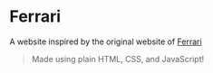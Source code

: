# Ferrari

A website inspired by the original website of [Ferrari](https://www.ferrari.com/)

> Made using plain HTML, CSS, and JavaScript!